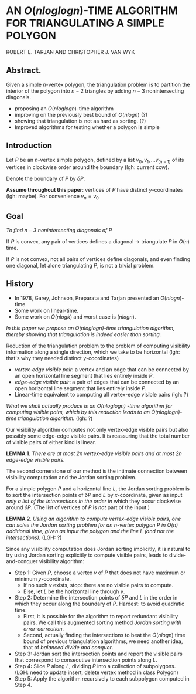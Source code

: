 # AN $O(n log log n)$-TIME ALGORITHM FOR TRIANGULATING A SIMPLE POLYGON

ROBERT E. TARJAN AND CHRISTOPHER J. VAN WYK

## Abstract.

Given a simple $n$-vertex polygon, the triangulation problem is to partition the interior of the polygon into $n-2$ triangles by adding $n-3$ nonintersecting diagonals.

- proposing an $O(n log logn)$-time algorithm
- improving on the previously best bound of $O (n log n)$ (?)
- showing that triangulation is not as hard as sorting. (?)
- Improved algorithms for testing whether a polygon is simple

## Introduction

Let $P$ be an $n$-vertex simple polygon, defined by a list $v_0, v_1,... v_(n-1)$ of its vertices in clockwise order around the boundary (lgh: current ccw). 

Denote the boundary of $P$ by $δP$.

**Assume throughout this  paper**: vertices of $P$ have distinct $y$-coordinates (lgh: maybe). For convenience $v_n = v_0$

## Goal 

*To find $n-3$ nonintersecting diagonals of $P$*

If $P$ is convex, any pair of vertices defines a diagonal $\rightarrow$ triangulate $P$ in $O ( n )$ time.

If $P$ is not convex, not all pairs of vertices define diagonals, and even finding one diagonal, let alone triangulating $P$, is not a trivial problem.

## History

- In 1978, Garey, Johnson, Preparata and Tarjan presented an $O (n log n)$-time.
- Some work on linear-time.
- Some work on $O(n log k)$ and worst case is $(n log n)$.
  
*In this paper we propose an $O (n log logn)$-time triangulation algorithm, thereby showing that triangulation is indeed easier than sorting.*

Reduction of the triangulation problem to the problem of computing visibility information along a single direction, which we take to be horizontal (lgh: that's why they needed distinct $y$-coordinates)

- *vertex-edge visible pair*: a vertex and an edge that can be connected by an open horizontal line segment that lies entirely inside $P$.
- *edge-edge visible pair*: a pair of edges that can be connected by an open horizontal line segment that lies entirely inside $P$.
- Linear-time equivalent to computing all vertex-edge visible pairs (lgh: ?)

*What we shall actually produce is an $O (n log log n)$ -time algorithm for computing visible pairs, which by this reduction leads to an $O (n log log n)$-time triangulation algorithm.* (lgh: ?)

Our visibility algorithm computes not only vertex-edge visible pairs but also possibly some edge-edge visible pairs. It is reassuring that the total number of visible pairs of either kind is linear.

**LEMMA 1**. *There are at most $2n$ vertex-edge visible pairs and at most $2n$ edge-edge visible pairs.*

The second cornerstone of our method is the intimate connection between visibility computation and the Jordan sorting problem.

For a simple polygon $P$ and a horizontal line $L$, the Jordan sorting problem is to sort the intersection points of $δP$ and $L$ by $x$-coordinate, given as input *only a list of the intersections in the order in* which they occur clockwise around $δP$. (The list of vertices of $P$ is *not* part of the input.)

**LEMMA 2**. *Using an algorithm to compute vertex-edge visible pairs, one can solve the Jordan sorting problem for an n-vertex polygon $P$ in $O (n)$ additional time, given as input the polygon and the line $L$ (and not the intersections).* (LGH: ?)

Since any visibility computation does Jordan sorting implicitly, it is natural to try using Jordan sorting explicitly to compute visible pairs, leads to divide-and-conquer visibility algorithm:

- Step 1: Given $P$, choose a vertex $v$ of $P$ that does not have maximum or minimum $y$-coordinate.
  - If no such $v$ exists, stop: there are no visible pairs to compute.
  - Else, let $L$ be the horizontal line through $v$.
- Step 2: Determine the intersection points of $δP$ and $L$ in the order in which they occur along the boundary of $P$. Hardest: to avoid quadratic time:
  - First, it is possible for the algorithm to report redundant visibility pairs. We call this augmented sorting method *Jordan sorting with error-correction*.
  - Second, actually finding the intersections to beat the $O (n log n)$ time bound of previous triangulation algorithms, we need another idea, that of *balanced divide and conquer*. 
- Step 3: Jordan sort the intersection points and report the visible pairs that correspond to consecutive intersection points along $L$.
- Step 4: Slice $P$ along $L$, dividing $P$ into a collection of subpolygons. (LGH: need to update insert, delete vertex method in class Polygon)
- Step 5: Apply the algorithm recursively to each subpolygon computed in Step 4.